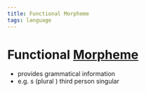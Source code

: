 ```yaml
---
title: Functional Morpheme
tags: language
---
```


# Functional [Morpheme](Morpheme.md)
- provides grammatical information
- e.g. s (plural ) third person singular














































































